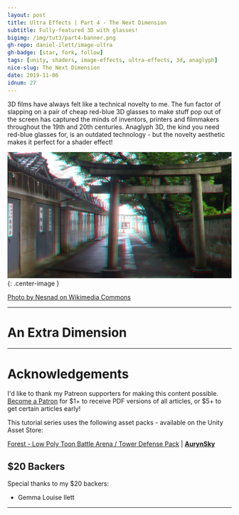 ```yaml
---
layout: post
title: Ultra Effects | Part 4 - The Next Dimension
subtitle: Fully-featured 3D with glasses!
bigimg: /img/tut3/part4-banner.png
gh-repo: daniel-ilett/image-ultra
gh-badge: [star, fork, follow]
tags: [unity, shaders, image-effects, ultra-effects, 3d, anaglyph]
nice-slug: The Next Dimension
date: 2019-11-06
idnum: 27
---
```


3D films have always felt like a technical novelty to me. The fun factor of slapping on a pair of cheap red-blue 3D glasses to make stuff pop out of the screen has captured the minds of inventors, printers and filmmakers throughout the 19th and 20th centuries. Anaglyph 3D, the kind you need red-blue glasses for, is an outdated technology - but the novelty aesthetic makes it perfect for a shader effect!

![Shinto Anaglyph](/img/tut3/part4-shinto-anaglyph.jpg){: .center-image }

[Photo by Nesnad on Wikimedia Commons](https://commons.wikimedia.org/wiki/Anaglyph#/media/File:Anaglyph-tabata-torii-2013.jpg)

<hr/>

# An Extra Dimension

<hr/>

# Acknowledgements

I'd like to thank my Patreon supporters for making this content possible. [Become a Patron](https://www.patreon.com/danielilett) for $1+ to receive PDF versions of all articles, or $5+ to get certain articles early!

This tutorial series uses the following asset packs - available on the Unity Asset Store:

[Forest - Low Poly Toon Battle Arena / Tower Defense Pack](https://assetstore.unity.com/packages/3d/environments/forest-low-poly-toon-battle-arena-tower-defense-pack-100080) | [**AurynSky**](https://assetstore.unity.com/publishers/17283)

## $20 Backers

Special thanks to my $20 backers:

- Gemma Louise Ilett

<hr/>
